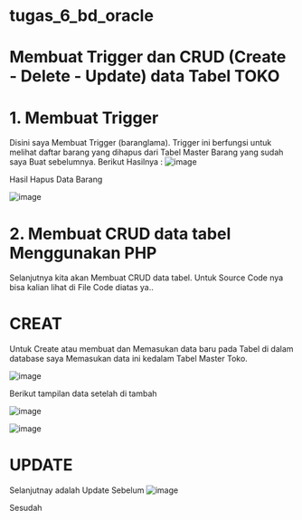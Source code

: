 # tugas_6_bd_oracle
# Membuat Trigger dan CRUD (Create - Delete - Update) data Tabel TOKO
# 1. Membuat Trigger

Disini saya Membuat Trigger (baranglama). Trigger ini berfungsi untuk melihat daftar barang yang dihapus dari Tabel Master Barang yang sudah saya Buat sebelumnya. Berikut Hasilnya :
![image](https://user-images.githubusercontent.com/46914608/146666995-69ee9c82-7390-4c17-ab59-277422f0af7f.png)

Hasil Hapus Data Barang

![image](https://user-images.githubusercontent.com/46914608/146667076-5b282037-a304-4e3b-80d8-a612477be7fd.png)

# 2. Membuat CRUD data tabel Menggunakan PHP

Selanjutnya kita akan Membuat CRUD data tabel. Untuk Source Code nya bisa kalian lihat di File Code diatas ya..

# CREAT

Untuk Create atau membuat dan Memasukan data baru pada Tabel di dalam database saya Memasukan data ini kedalam Tabel Master Toko.

![image](https://user-images.githubusercontent.com/46914608/146667824-e72a4e41-42dc-4d42-8349-d20ea426159c.png)

Berikut tampilan data setelah di tambah

![image](https://user-images.githubusercontent.com/46914608/146667963-bf8d166a-b671-476f-8503-2655770ce3ad.png)

![image](https://user-images.githubusercontent.com/46914608/146667979-6efafec7-1f78-42eb-98b6-5dfd6b6afb06.png)

# UPDATE
Selanjutnay adalah Update
Sebelum
![image](https://user-images.githubusercontent.com/46914608/146668271-3035c4af-41f0-4f3a-9cc2-dbde80ef35dd.png)

Sesudah
